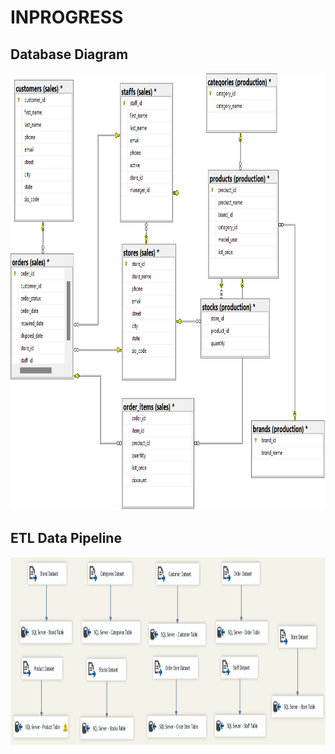 # INPROGRESS
## Database Diagram
<img src="https://github.com/Bayunova28/BikeStore_DWH_Analytics/blob/main/Create%20Database/database_diagram.png" height="700" width="1000">

## ETL Data Pipeline 
<img src="https://github.com/Bayunova28/BikeStore_DWH_Analytics/blob/main/Create%20Database/data_pipeline.png" height="300" width="1000">
